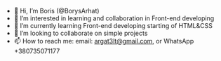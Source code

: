 - 👋 Hi, I’m Boris (@BorysArhat)
- 👀 I’m interested in learning and collaboration in Front-end developing
- 🌱 I’m currently learning Front-end developing starting of HTML&CSS
- 💞️ I’m looking to collaborate on simple projects
- 📫 How to reach me: email: argat3lt@gmail.com, or WhatsApp +380735071177

<!---
BorysArhat/BorysArhat is a ✨ special ✨ repository because its `README.md` (this file) appears on your GitHub profile.
You can click the Preview link to take a look at your changes.
--->
